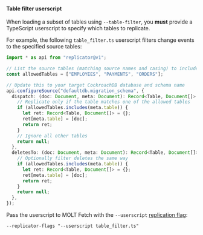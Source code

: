 #### Table filter userscript

When loading a subset of tables using `--table-filter`, you **must** provide a TypeScript userscript to specify which tables to replicate.

For example, the following `table_filter.ts` userscript filters change events to the specified source tables:

~~~ ts
import * as api from "replicator@v1";

// List the source tables (matching source names and casing) to include in replication
const allowedTables = ["EMPLOYEES", "PAYMENTS", "ORDERS"];

// Update this to your target CockroachDB database and schema name
api.configureSource("defaultdb.migration_schema", {
  dispatch: (doc: Document, meta: Document): Record<Table, Document[]> | null => {
    // Replicate only if the table matches one of the allowed tables
    if (allowedTables.includes(meta.table)) {
      let ret: Record<Table, Document[]> = {};
      ret[meta.table] = [doc];
      return ret;
    }
    // Ignore all other tables
    return null;
  },
  deletesTo: (doc: Document, meta: Document): Record<Table, Document[]> | null => {
    // Optionally filter deletes the same way
    if (allowedTables.includes(meta.table)) {
      let ret: Record<Table, Document[]> = {};
      ret[meta.table] = [doc];
      return ret;
    }
    return null;
  },
});
~~~

Pass the userscript to MOLT Fetch with the `--userscript` [replication flag](#replication-flags):

~~~
--replicator-flags "--userscript table_filter.ts"
~~~